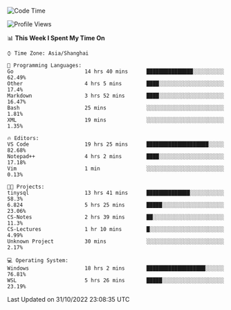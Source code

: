 <!--START_SECTION:waka-->
![Code Time](http://img.shields.io/badge/Code%20Time-279%20hrs%2037%20mins-blue)

![Profile Views](http://img.shields.io/badge/Profile%20Views-5-blue)

📊 **This Week I Spent My Time On** 

```text
⌚︎ Time Zone: Asia/Shanghai

💬 Programming Languages: 
Go                       14 hrs 40 mins      ███████████████░░░░░░░░░░   62.49% 
Other                    4 hrs 5 mins        ████░░░░░░░░░░░░░░░░░░░░░   17.4% 
Markdown                 3 hrs 52 mins       ████░░░░░░░░░░░░░░░░░░░░░   16.47% 
Bash                     25 mins             ░░░░░░░░░░░░░░░░░░░░░░░░░   1.81% 
XML                      19 mins             ░░░░░░░░░░░░░░░░░░░░░░░░░   1.35%

🔥 Editors: 
VS Code                  19 hrs 25 mins      ████████████████████░░░░░   82.68% 
Notepad++                4 hrs 2 mins        ████░░░░░░░░░░░░░░░░░░░░░   17.18% 
Vim                      1 min               ░░░░░░░░░░░░░░░░░░░░░░░░░   0.13%

🐱‍💻 Projects: 
tinysql                  13 hrs 41 mins      ██████████████░░░░░░░░░░░   58.3% 
6.824                    5 hrs 25 mins       █████░░░░░░░░░░░░░░░░░░░░   23.06% 
CS-Notes                 2 hrs 39 mins       ██░░░░░░░░░░░░░░░░░░░░░░░   11.3% 
CS-Lectures              1 hr 10 mins        █░░░░░░░░░░░░░░░░░░░░░░░░   4.99% 
Unknown Project          30 mins             ░░░░░░░░░░░░░░░░░░░░░░░░░   2.17%

💻 Operating System: 
Windows                  18 hrs 2 mins       ███████████████████░░░░░░   76.81% 
WSL                      5 hrs 26 mins       █████░░░░░░░░░░░░░░░░░░░░   23.19%

```


 Last Updated on 31/10/2022 23:08:35 UTC
<!--END_SECTION:waka-->
